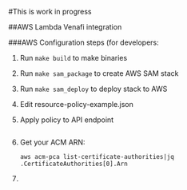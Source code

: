 #This is work in progress

##AWS Lambda Venafi integration

###AWS Configuration steps (for developers:

1. Run `make build` to make binaries

1. Run `make sam_package` to create AWS SAM stack

1. Run `make sam_deploy` to deploy stack to AWS

1. Edit resource-policy-example.json

1. Apply policy to API endpoint
    ```bash
    
    ``` 

1. Get your ACM ARN:
    ```
    aws acm-pca list-certificate-authorities|jq .CertificateAuthorities[0].Arn
    ```

1.  